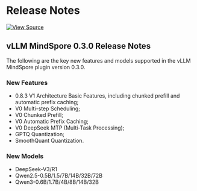 # Release Notes

[![View Source](https://mindspore-website.obs.cn-north-4.myhuaweicloud.com/website-images/master/resource/_static/logo_source_en.svg)](https://gitee.com/mindspore/docs/blob/master/docs/vllm_mindspore/docs/source_en/release_notes/release_notes.md)

## vLLM MindSpore 0.3.0 Release Notes

The following are the key new features and models supported in the vLLM MindSpore plugin version 0.3.0.  

### New Features

- 0.8.3 V1 Architecture Basic Features, including chunked prefill and automatic prefix caching;  
- V0 Multi-step Scheduling;  
- V0 Chunked Prefill;  
- V0 Automatic Prefix Caching;  
- V0 DeepSeek MTP (Multi-Task Processing);  
- GPTQ Quantization;  
- SmoothQuant Quantization.

### New Models

- DeepSeek-V3/R1
- Qwen2.5-0.5B/1.5/7B/14B/32B/72B
- Qwen3-0.6B/1.7B/4B/8B/14B/32B
